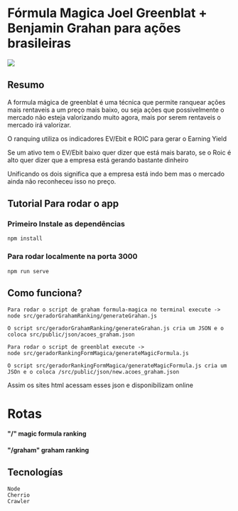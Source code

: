 # Fórmula Magica Joel Greenblat + Benjamin Grahan para ações brasileiras

![](https://zgrp9w.bl.files.1drv.com/y4mPw_sPsbnqnP9Oh44IyUz2PHmECeUKpzRsq624kJdsm_lkeKuSO8x5cyXYeLNoIDEuATeBrOOnZ8s-mlc3TNMfZMUER0TRRoN7RLTguPAlGNqyT8vu23R5-c_rIQYmg3VhbDA-sWHs8bq9L9q84LNmLwzz1y39bPvxfAcmcfvdm5mb8DixzEoRfDBDOqfvfHzFmyAAAYH4AhEnxQ0ypBaNg?width=1024&height=467&cropmode=none)


## Resumo
A formula mágica de greenblat é uma técnica que permite ranquear ações mais rentaveis a um preço mais baixo, ou seja
ações que possivelmente o mercado não esteja valorizando muito agora, mais por serem rentaveis o mercado irá valorizar.

O ranquing utiliza os indicadores EV/Ebit e ROIC para gerar o Earning Yield

Se um ativo tem o EV/Ebit baixo quer dizer que está mais barato, 
se o Roic é alto quer dizer que a empresa está gerando bastante dinheiro

Unificando os dois significa que a empresa está indo bem mas o mercado ainda não reconheceu isso no preço.

## Tutorial Para rodar o app
### Primeiro Instale as dependências
```
npm install
```
### Para rodar localmente na porta 3000
```
npm run serve
```

## Como funciona?

```
Para rodar o script de graham formula-magica no terminal execute ->
node src/geradorGrahamRanking/generateGrahan.js

O script src/geradorGrahamRanking/generateGrahan.js cria um JSON e o coloca src/public/json/acoes_graham.json
```


``` 
Para rodar o script de greenblat execute ->
node src/geradorRankingFormMagica/generateMagicFormula.js 

O script src/geradorRankingFormMagica/generateMagicFormula.js cria um JSOn e o coloca /src/public/json/new.acoes_graham.json
```

Assim os sites html acessam esses json e disponibilizam online
# Rotas
#### "/" magic formula ranking 
#### "/graham" graham ranking

## Tecnologías
    Node
    Cherrio
    Crawler